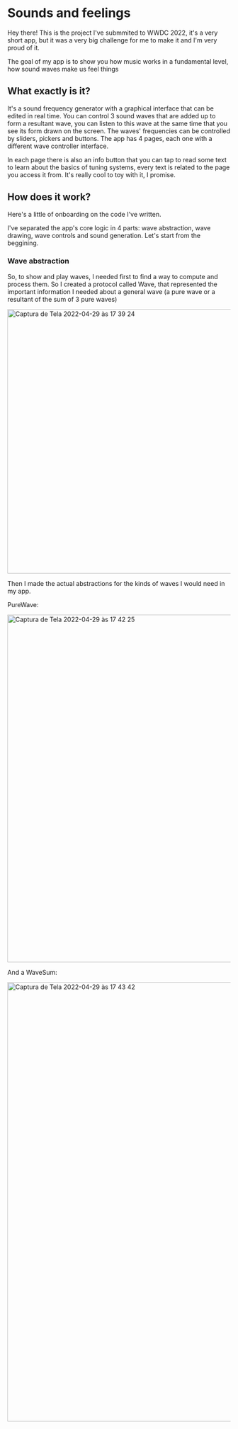 # Sounds and feelings

Hey there! This is the project I've submmited to WWDC 2022, it's a very short app, but it was a very big challenge for me to make it and I'm very proud of it.

The goal of my app is to show you how music works in a fundamental level, how sound waves make us feel things

## What exactly is it?

It's a sound frequency generator with a graphical interface that can be edited in real time. 
You can control 3 sound waves that are added up to form a resultant wave, you can listen to this wave at the same time that you see its form drawn on the screen. The waves' frequencies can be controlled by sliders, pickers and buttons. The app has 4 pages, each one with a different wave controller interface.

In each page there is also an info button that you can tap to read some text to learn about the basics of tuning systems, every text is related to the page you access it from.
It's really cool to toy with it, I promise.

## How does it work?

Here's a little of onboarding on the code I've written. 

I've separated the app's core logic in 4 parts: wave abstraction, wave drawing, wave controls and sound generation. Let's start from the beggining.

### Wave abstraction

So, to show and play waves, I needed first to find a way to compute and process them. So I created a protocol called Wave, that represented the important information I needed about a general wave (a pure wave or a resultant of the sum of 3 pure waves)

<img width="597" alt="Captura de Tela 2022-04-29 às 17 39 24" src="https://user-images.githubusercontent.com/80010223/166066294-41578085-5753-4c9a-8ead-49d1e314eee3.png">

Then I made the actual abstractions for the kinds of waves I would need in my app.

PureWave:

<img width="785" alt="Captura de Tela 2022-04-29 às 17 42 25" src="https://user-images.githubusercontent.com/80010223/166066495-c1b0978f-27a9-43ab-806e-a3e9362a6fe7.png">

And a WaveSum:

<img width="992" alt="Captura de Tela 2022-04-29 às 17 43 42" src="https://user-images.githubusercontent.com/80010223/166066683-db36a025-7c0a-4047-a44d-1fd48cc20100.png">

